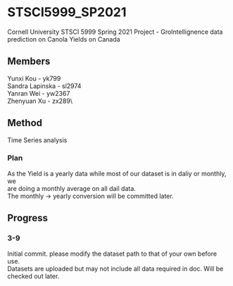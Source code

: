 # STSCI5999_SP2021

Cornell University STSCI 5999 Spring 2021 Project - GroIntellignence data prediction on Canola Yields on Canada

## Members

Yunxi Kou - yk799\
Sandra Lapinska - sl2974\
Yanran Wei - yw2367\
Zhenyuan Xu - zx289\

## Method

Time Series analysis

### Plan
As the Yield is a yearly data while most of our dataset is in daliy or monthly, we\
are doing a monthly average on all dail data.\
The monthly -> yearly conversion will be committed later.

## Progress

### 3-9
Initial commit. please modify the dataset path to that of your own before use.\
Datasets are uploaded but may not include all data required in doc. Will be checked out later.
